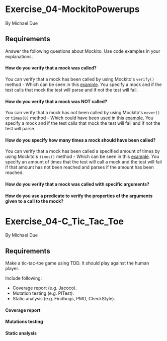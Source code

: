 # Exercise_04-MockitoPowerups
By Michael Due

## Requirements
Answer the following questions about Mockito. Use code examples in your explanations.

#### How do you verify that a mock was called?
You can verify that a mock has been called by using Mockito's `verify()` method - Which can be seen in this [example](https://github.com/mich561d/Exercise_04-MockitoPowerups/blob/a9dd06d419a6c30cb099da724bce0d334bc01c40/src/test/java/unit/servicelayer/player/CreatePlayerTest.java#L37). You specify a mock and if the test calls that mock the test will parse and if not the test will fail.

#### How do you verify that a mock was NOT called?
You can verify that a mock has not been called by using Mockito's `never()` or `times(0)` method - Which could have been used in this [example](https://github.com/mich561d/Exercise_04-MockitoPowerups/blob/a9dd06d419a6c30cb099da724bce0d334bc01c40/src/test/java/unit/servicelayer/player/CreatePlayerTest.java#L37). You specify a mock and if the test calls that mock the test will fail and if not the test will parse.

#### How do you specify how many times a mock should have been called?
You can verify that a mock has been called a specified amount of times by using Mockito's `times()` method - Which can be seen in this [example](https://github.com/mich561d/Exercise_04-MockitoPowerups/blob/a9dd06d419a6c30cb099da724bce0d334bc01c40/src/test/java/unit/servicelayer/player/CreatePlayerTest.java#L37). You specify an amount of times that the test will call a mock and the test will fail if that amount has not been reached and parses if the amount has been reached.

#### How do you verify that a mock was called with specific arguments?


#### How do you use a predicate to verify the properties of the arguments given to a call to the mock?


# Exercise_04-C_Tic_Tac_Toe
By Michael Due

## Requirements
Make a tic-tac-toe game using TDD. It should play against the human player. 

Include following:
- Coverage report (e.g. Jacoco).
- Mutation testing (e.g. PITest).
- Static analysis (e.g. Findbugs, PMD, CheckStyle). 

#### Coverage report

#### Mutations testing

#### Static analysis
